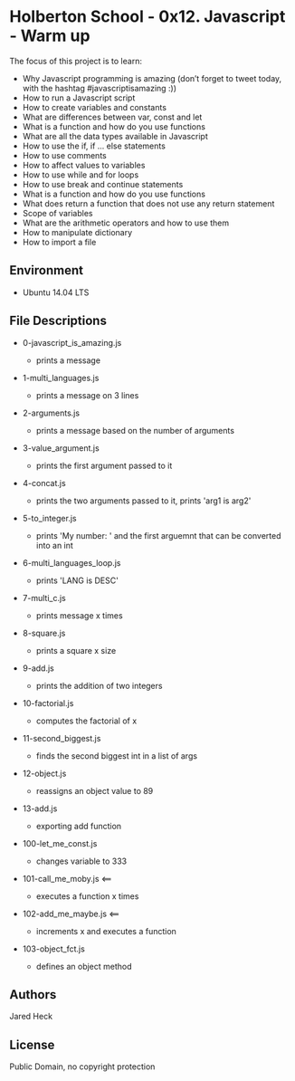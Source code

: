 #  Holberton School - 0x12. Javascript - Warm up

The focus of this project is to learn:
* Why Javascript programming is amazing (don’t forget to tweet today, with the hashtag #javascriptisamazing :))
* How to run a Javascript script
* How to create variables and constants
* What are differences between var, const and let
* What is a function and how do you use functions
* What are all the data types available in Javascript
* How to use the if, if ... else statements
* How to use comments
* How to affect values to variables
* How to use while and for loops
* How to use break and continue statements
* What is a function and how do you use functions
* What does return a function that does not use any return statement
* Scope of variables
* What are the arithmetic operators and how to use them
* How to manipulate dictionary
* How to import a file
## Environment
* Ubuntu 14.04 LTS


## File Descriptions
* 0-javascript_is_amazing.js
	* prints a message

* 1-multi_languages.js
	* prints a message on 3 lines

* 2-arguments.js
	* prints a message based on the number of arguments

* 3-value_argument.js
	* prints the first argument passed to it

* 4-concat.js
	* prints the two arguments passed to it, prints 'arg1 is arg2'

* 5-to_integer.js
	* prints 'My number: ' and the first arguemnt that can be converted into an int

* 6-multi_languages_loop.js
	* prints 'LANG is DESC'

* 7-multi_c.js
	* prints message x times

* 8-square.js
	* prints a square x size

* 9-add.js
	* prints the addition of two integers

* 10-factorial.js
	* computes the factorial of x

* 11-second_biggest.js
	* finds the second biggest int in a list of args

* 12-object.js
	* reassigns an object value to 89

* 13-add.js 
	* exporting add function

* 100-let_me_const.js
	* changes variable to 333

* 101-call_me_moby.js <==
	* executes a function x times

* 102-add_me_maybe.js <==
	* increments x and executes a function

* 103-object_fct.js
	* defines an object method

## Authors
Jared Heck
 
## License
Public Domain, no copyright protection
